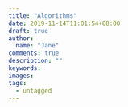 ```yaml
---
title: "Algorithms"
date: 2019-11-14T11:01:54+08:00
draft: true
author:
  name: "Jane"
comments: true
description: ""
keywords:
images:
tags:
  - untagged
---
```


